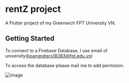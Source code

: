 # rentZ project

A Flutter project of my Greenwich FPT University VN.

## Getting Started

To connect to a Firebase Database, I use email of university(hoangndgcs18383@fpt.edu.vn)

To access the database please mail me to add permision.

![image](https://user-images.githubusercontent.com/74606110/143588759-fccacc90-f869-445e-b78d-245097f47f18.png)
